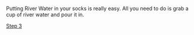 Putting River Water in your socks is really easy. All you need to do is grab a cup of river water and pour it in.

[Step 3](https://github.com/Zero-Smith/Repo-1/blob/main/Step3.md)
